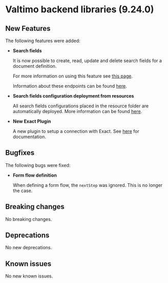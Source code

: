 # Valtimo backend libraries (9.24.0)

## New Features

The following features were added:

*   **Search fields**

    It is now possible to create, read, update and delete search fields for a document definition.

    For more information on using this feature see [this page](../../../features/case/search-fields.md).

    Information about these endpoints can be found [here](../../../features/case/for-developers/configuring-search-fields.md).
*   **Search fields configuration deployment from resources**

    All search fields configurations placed in the resource folder are automatically deployed. More information can be found [here](../../../features/case/search-fields.md).
*   **New Exact Plugin**

    A new plugin to setup a connection with Exact. See [here](../../../features/plugins/configure-exact-plugin.md) for documentation.

## Bugfixes

The following bugs were fixed:

*   **Form flow definition**

    When defining a form flow, the `nextStep` was ignored. This is no longer the case.

## Breaking changes

No breaking changes.

## Deprecations

No new deprecations.

## Known issues

No new known issues.
